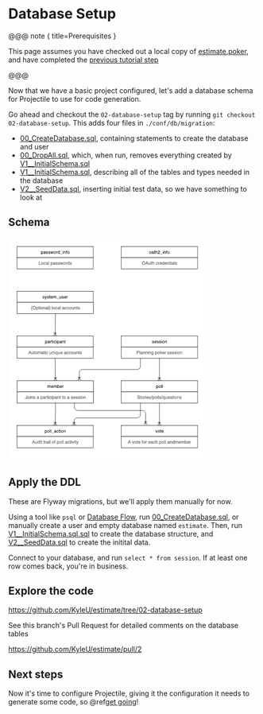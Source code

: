 # Database Setup

@@@ note { title=Prerequisites }

This page assumes you have checked out a local copy of [estimate.poker](https://github.com/KyleU/estimate), 
and have completed the [previous tutorial step](01-hello-world.md)

@@@

Now that we have a basic project configured, let's add a database schema for Projectile to use for code generation. 

Go ahead and checkout the `02-database-setup` tag by running `git checkout 02-database-setup`. This adds four files in `./conf/db/migration`:

- [00_CreateDatabase.sql](https://github.com/KyleU/estimate/blob/master/conf/db/migration/00_CreateDatabase.sql), containing statements to create the database and user
- [00_DropAll.sql](https://github.com/KyleU/estimate/blob/master/conf/db/migration/00_DropAll.sql), which, when run, removes everything created by [V1__InitialSchema.sql](https://github.com/KyleU/estimate/blob/master/conf/db/migration/V1__InitialSchema.sql)
- [V1__InitialSchema.sql](https://github.com/KyleU/estimate/blob/master/conf/db/migration/V1__InitialSchema.sql), describing all of the tables and types needed in the database
- [V2__SeedData.sql](https://github.com/KyleU/estimate/blob/master/conf/db/migration/V2__SeedData.sql), inserting initial test data, so we have something to look at

## Schema

![db schema](img/02-01-ddl.png)


## Apply the DDL

These are Flyway migrations, but we'll apply them manually for now.

Using a tool like `psql` or [Database Flow](https://databaseflow.com), run [00_CreateDatabase.sql](https://github.com/KyleU/estimate/blob/master/conf/db/migration/00_CreateDatabase.sql), or manually create a user and empty database named `estimate`.
Then, run [V1__InitialSchema.sql.sql](https://github.com/KyleU/estimate/blob/master/conf/db/migration/V1__InitialSchema.sql) to create the database structure, 
and [V2__SeedData.sql](https://github.com/KyleU/estimate/blob/master/conf/db/migration/V2__SeedData.sql) to create the initital data.

Connect to your database, and run `select * from session`. If at least one row comes back, you're in business.


## Explore the code

https://github.com/KyleU/estimate/tree/02-database-setup   

See this branch's Pull Request for detailed comments on the database tables

https://github.com/KyleU/estimate/pull/2


## Next steps

Now it's time to configure Projectile, giving it the configuration it needs to generate some code, so @ref[get going](03-configuring-projectile.md)!
